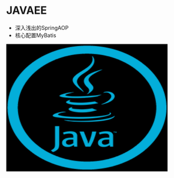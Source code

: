 
# JAVAEE
  - 深入浅出的SpringAOP
  - 核心配置MyBatis
 <img src=https://github.com/fuxiaoyangAlex/JavaEE/blob/master/2.jpg width="430" height="340">
